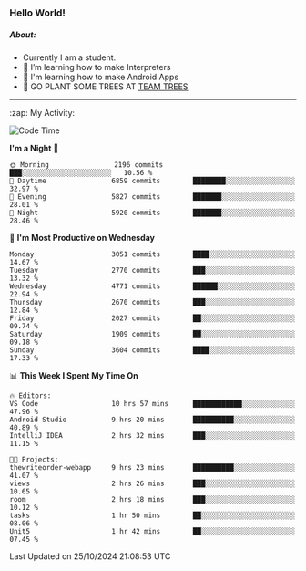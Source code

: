 ### Hello World!

##### About:
- Currently I am a student.
- 🌱 I’m learning how to make Interpreters
- 🌱 I'm learning how to make Android Apps
- 🌱 GO PLANT SOME TREES AT [TEAM TREES](https://teamtrees.org/)

---
  <summary>:zap: My Activity:</summary>
  
<!--START_SECTION:waka-->
![Code Time](http://img.shields.io/badge/Code%20Time-1%2C551%20hrs%2047%20mins-blue)

**I'm a Night 🦉** 

```text
🌞 Morning                2196 commits        ███░░░░░░░░░░░░░░░░░░░░░░   10.56 % 
🌆 Daytime                6859 commits        ████████░░░░░░░░░░░░░░░░░   32.97 % 
🌃 Evening                5827 commits        ███████░░░░░░░░░░░░░░░░░░   28.01 % 
🌙 Night                  5920 commits        ███████░░░░░░░░░░░░░░░░░░   28.46 % 
```
📅 **I'm Most Productive on Wednesday** 

```text
Monday                   3051 commits        ████░░░░░░░░░░░░░░░░░░░░░   14.67 % 
Tuesday                  2770 commits        ███░░░░░░░░░░░░░░░░░░░░░░   13.32 % 
Wednesday                4771 commits        ██████░░░░░░░░░░░░░░░░░░░   22.94 % 
Thursday                 2670 commits        ███░░░░░░░░░░░░░░░░░░░░░░   12.84 % 
Friday                   2027 commits        ██░░░░░░░░░░░░░░░░░░░░░░░   09.74 % 
Saturday                 1909 commits        ██░░░░░░░░░░░░░░░░░░░░░░░   09.18 % 
Sunday                   3604 commits        ████░░░░░░░░░░░░░░░░░░░░░   17.33 % 
```


📊 **This Week I Spent My Time On** 

```text
🔥 Editors: 
VS Code                  10 hrs 57 mins      ████████████░░░░░░░░░░░░░   47.96 % 
Android Studio           9 hrs 20 mins       ██████████░░░░░░░░░░░░░░░   40.89 % 
IntelliJ IDEA            2 hrs 32 mins       ███░░░░░░░░░░░░░░░░░░░░░░   11.15 % 

🐱‍💻 Projects: 
thewriteorder-webapp     9 hrs 23 mins       ██████████░░░░░░░░░░░░░░░   41.07 % 
views                    2 hrs 26 mins       ███░░░░░░░░░░░░░░░░░░░░░░   10.65 % 
room                     2 hrs 18 mins       ███░░░░░░░░░░░░░░░░░░░░░░   10.12 % 
tasks                    1 hr 50 mins        ██░░░░░░░░░░░░░░░░░░░░░░░   08.06 % 
Unit5                    1 hr 42 mins        ██░░░░░░░░░░░░░░░░░░░░░░░   07.45 % 
```


 Last Updated on 25/10/2024 21:08:53 UTC
<!--END_SECTION:waka-->
